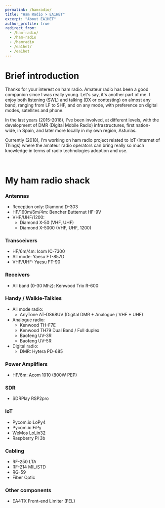 ```yaml
---
permalink: /hamradio/
title: "Ham Radio > EA1HET"
excerpt: "About EA1HET"
author_profile: true
redirect_from: 
  - /ham-radio/
  - /ham-radio
  - /hamradio
  - /ea1het/
  - /ea1het
---
```


# Brief introduction
Thanks for your interest on ham radio. Amateur radio has been a good companion since I was really young. Let's say, it's another part of me. I enjoy both listening (SWL) and talking (DX or contesting) on almost any band, ranging from LF to SHF, and on any mode, with preference on digital modes, satellites and phone. 

In the last years (2015-2018), I've been involved, at different levels, with the development of DMR (Digital Mobile Radio) infrastructures, first nation-wide, in Spain, and later more locally in my own region, Asturias. 

Currently (2018), I'm working on ham radio project related to IoT (Internet of Things) where the amateur radio operators can bring really so much knowledge in terms of radio technologies adoption and use. 

<br />

# My ham radio shack
### Antennas
- Reception only: Diamond D-303
- HF/160m/6m/4m: Bencher Butternut HF-9V 
- VHF/UHF/1200: 
  - Diamond X-50 (VHF, UHF)
  - Diamond X-5000 (VHF, UHF, 1200)

### Transceivers
- HF/6m/4m: Icom IC-7300
- All mode: Yaesu FT-857D
- VHF/UHF: Yaesu FT-90 

### Receivers
- All band (0-30 Mhz): Kenwood Trio R-600

### Handy / Walkie-Talkies
- All mode radio:
   - AnyTone AT-D868UV (Digital DMR + Analogue / VHF + UHF)
- Analogue radio:
   - Kenwood TH-F7E
   - Kenwood TH79 Dual Band / Full duplex
   - Baofeng UV-3R
   - Baofeng UV-5R
- Digital radio:
   - DMR: Hytera PD-685 

### Power Amplifiers
- HF/6m: Acom 1010 (800W PEP)

### SDR
- SDRPlay RSP2pro

### IoT
- Pycom.io LoPy4
- Pycom.io FiPy
- WeMos LoLin32
- Raspberry Pi 3b

### Cabling
- RF-250 LTA
- RF-214 MIL/STD
- RG-59
- Fiber Optic

### Other components
- EA4TX Front-end Limiter (FEL)
